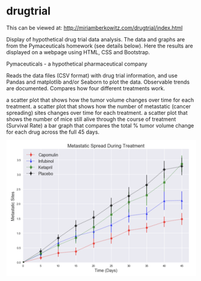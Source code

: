 # drugtrial

This can be viewed at: http://miriamberkowitz.com/drugtrial/index.html

Display of hypothetical drug trial data analysis. The data and graphs are from the Pymaceuticals homework (see details below). 
Here the results are displayed on a webpage using HTML, CSS and Bootstrap.

Pymaceuticals - a hypothetical pharmaceutical company

Reads the data files (CSV format) with drug trial information, and use Pandas and matplotlib and/or Seaborn to plot the data. Observable trends are documented. Compares how four different treatments work.

a scatter plot that shows how the tumor volume changes over time for each treatment.
a scatter plot that shows how the number of metastatic (cancer spreading) sites changes over time for each treatment.
a scatter plot that shows the number of mice still alive through the course of treatment (Survival Rate)
a bar graph that compares the total % tumor volume change for each drug across the full 45 days.

![metastatic spread](spread.png "metastatic spread")

